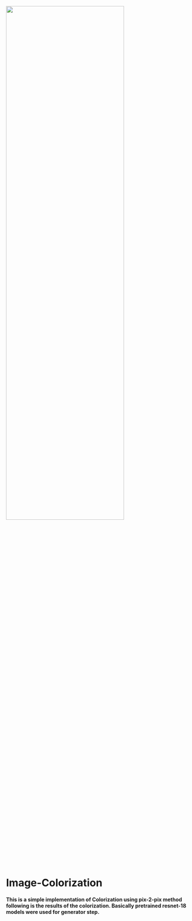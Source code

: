 <img src = "https://github.com/Orlento02/Image-Colorization/issues/2" width="80%" height="60%">

# Image-Colorization
#### This is a simple implementation of Colorization using pix-2-pix method following is the results of the colorization. Basically pretrained resnet-18 models were used for generator step.
